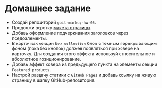 # Домашнее задание

- Создай репозиторий `goit-markup-hw-05`.
- Продолжи верстку [макета страницы](./assets/mockup.psd).
- Добавь оформление подчеркивания заголовков через пседоэлементы.
- В карточках секции `New collection` блок c темным перекрывающим фоном (пока
  без кнопок) должен появляться при ховере на карточку. Для создания этого
  эффекта используй относительное и абсолютное позиционирование.
- Добавь эффект ховера из предыдущего пункта на элементы секции
  `Featured products`.
- Настрой раздачу статики с `GitHub Pages` и добавь ссылку на живую страницу в
  шапку GitHub-репозитория.
